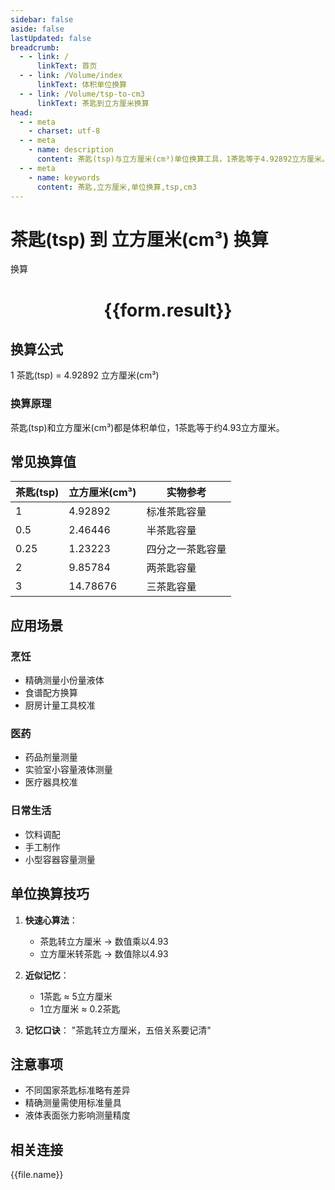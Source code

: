 ```yaml
---
sidebar: false
aside: false
lastUpdated: false
breadcrumb:
  - - link: /
      linkText: 首页
  - - link: /Volume/index
      linkText: 体积单位换算
  - - link: /Volume/tsp-to-cm3
      linkText: 茶匙到立方厘米换算
head:
  - - meta
    - charset: utf-8
  - - meta
    - name: description
      content: 茶匙(tsp)与立方厘米(cm³)单位换算工具，1茶匙等于4.92892立方厘米。
  - - meta
    - name: keywords
      content: 茶匙,立方厘米,单位换算,tsp,cm3
---
```


# 茶匙(tsp) 到 立方厘米(cm³) 换算

<script setup>
import { onMounted, reactive, inject ,ref  } from 'vue'
import { NButton,NForm ,NFormItem,NInput,NInputNumber,NSelect,NCard,useMessage ,NGrid ,NGi } from 'naive-ui'
import { defineClientComponent } from 'vitepress'
import { Volume } from '../../files';

const convert = inject('convert')
const formRef = ref(null);
const rules = {
  number:{
    required: true,
    type: 'number',
    trigger: "blur"
  }
}
const form = reactive({
  number:null,
  result:'',
  title:'茶匙(tsp)到立方厘米(cm³)换算'
})

const convertHandler = (e) => {
  e.preventDefault();
  formRef.value?.validate((errors)=>{
    if (!errors) {
      form.result = `${form.number} tsp = ${convert(form.number).from('tsp').to('cm3')} cm³`
    }
  })
}
</script>

<n-form size="large" :model="form" ref='formRef' :rules="rules">
  <n-form-item label="数值" path="number">
    <n-input-number size="large" style="width:100%" :min="0" v-model:value="form.number" placeholder="请输入茶匙数值" />
  </n-form-item>
  <n-form-item>
    <n-button type="primary" style="width:100%" @click="convertHandler">换算</n-button>
  </n-form-item>
</n-form>
<n-card embedded :bordered="false" hoverable>
  <div style="text-align:center">
    <h1>{{form.result}}</h1>
  </div>
</n-card>

## 换算公式
1 茶匙(tsp) = 4.92892 立方厘米(cm³)

### 换算原理
茶匙(tsp)和立方厘米(cm³)都是体积单位，1茶匙等于约4.93立方厘米。

## 常见换算值
| 茶匙(tsp) | 立方厘米(cm³) | 实物参考                 |
|-----------|-------------|--------------------------|
| 1         | 4.92892     | 标准茶匙容量              |
| 0.5       | 2.46446     | 半茶匙容量                |
| 0.25      | 1.23223     | 四分之一茶匙容量          |
| 2         | 9.85784     | 两茶匙容量                |
| 3         | 14.78676    | 三茶匙容量                |

## 应用场景
### 烹饪
- 精确测量小份量液体
- 食谱配方换算
- 厨房计量工具校准

### 医药
- 药品剂量测量
- 实验室小容量液体测量
- 医疗器具校准

### 日常生活
- 饮料调配
- 手工制作
- 小型容器容量测量

## 单位换算技巧
1. **快速心算法**：
   - 茶匙转立方厘米 → 数值乘以4.93
   - 立方厘米转茶匙 → 数值除以4.93

2. **近似记忆**：
   - 1茶匙 ≈ 5立方厘米
   - 1立方厘米 ≈ 0.2茶匙

3. **记忆口诀**：
   "茶匙转立方厘米，五倍关系要记清"

## 注意事项
- 不同国家茶匙标准略有差异
- 精确测量需使用标准量具
- 液体表面张力影响测量精度

## 相关连接
<n-grid x-gap="12" :cols="4">
  <n-gi v-for="(file, index) in Volume" :key="index">
    <n-button
      text
      tag="a"
      :href="file.path"
      type="primary"
    >
      {{file.name}}
    </n-button>
  </n-gi>
</n-grid>